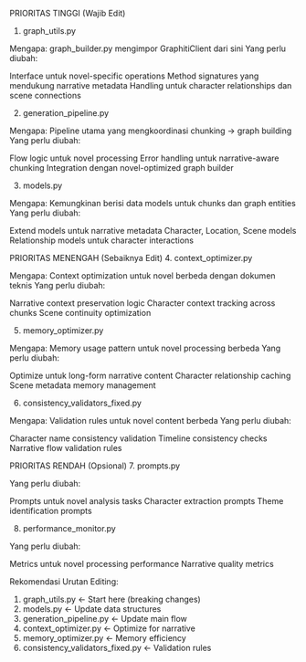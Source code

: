 PRIORITAS TINGGI (Wajib Edit)
1. graph_utils.py

Mengapa: graph_builder.py mengimpor GraphitiClient dari sini
Yang perlu diubah:

Interface untuk novel-specific operations
Method signatures yang mendukung narrative metadata
Handling untuk character relationships dan scene connections



2. generation_pipeline.py

Mengapa: Pipeline utama yang mengkoordinasi chunking → graph building
Yang perlu diubah:

Flow logic untuk novel processing
Error handling untuk narrative-aware chunking
Integration dengan novel-optimized graph builder



3. models.py

Mengapa: Kemungkinan berisi data models untuk chunks dan graph entities
Yang perlu diubah:

Extend models untuk narrative metadata
Character, Location, Scene models
Relationship models untuk character interactions



PRIORITAS MENENGAH (Sebaiknya Edit)
4. context_optimizer.py

Mengapa: Context optimization untuk novel berbeda dengan dokumen teknis
Yang perlu diubah:

Narrative context preservation logic
Character context tracking across chunks
Scene continuity optimization



5. memory_optimizer.py

Mengapa: Memory usage pattern untuk novel processing berbeda
Yang perlu diubah:

Optimize untuk long-form narrative content
Character relationship caching
Scene metadata memory management



6. consistency_validators_fixed.py

Mengapa: Validation rules untuk novel content berbeda
Yang perlu diubah:

Character name consistency validation
Timeline consistency checks
Narrative flow validation rules



PRIORITAS RENDAH (Opsional)
7. prompts.py

Yang perlu diubah:

Prompts untuk novel analysis tasks
Character extraction prompts
Theme identification prompts



8. performance_monitor.py

Yang perlu diubah:

Metrics untuk novel processing performance
Narrative quality metrics



Rekomendasi Urutan Editing:
1. graph_utils.py       ← Start here (breaking changes)
2. models.py           ← Update data structures
3. generation_pipeline.py ← Update main flow
4. context_optimizer.py   ← Optimize for narrative
5. memory_optimizer.py    ← Memory efficiency
6. consistency_validators_fixed.py ← Validation rules